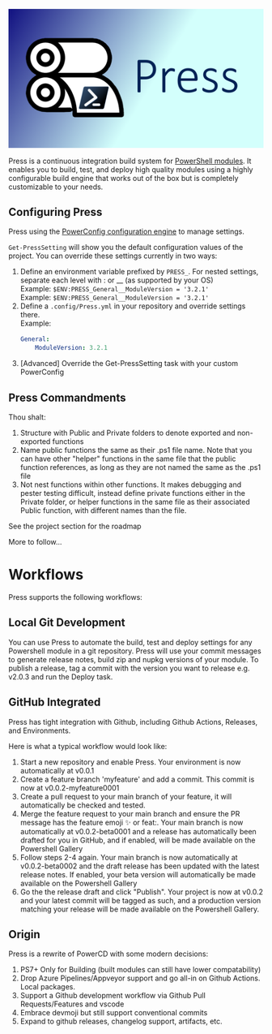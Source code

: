 ![Press Logo](./Images/Press.png)

Press is a continuous integration build system for [PowerShell modules](https://docs.microsoft.com/en-us/powershell/module/microsoft.powershell.core/about/about_modules). It enables you to build, test, and deploy high quality modules using a highly configurable build engine that works out of the box but is completely customizable to your needs.

## Configuring Press
Press using the [PowerConfig configuration engine](https://github.com/justingrote/PowerConfig) to manage settings.

`Get-PressSetting` will show you the default configuration values of the project. You can override these settings currently in two ways:

1. Define an environment variable prefixed by `PRESS_`. For nested settings, separate each level with : or __ (as supported by your OS)
<br />Example: `$ENV:PRESS_General__ModuleVersion = '3.2.1'`
<br />Example: `$ENV:PRESS_General__ModuleVersion = '3.2.1'`
1. Define a `.config/Press.yml` in your repository and override settings there.
<br />Example:
    ```yaml
    General:
        ModuleVersion: 3.2.1
    ```
1. [Advanced] Override the Get-PressSetting task with your custom PowerConfig


## Press Commandments

Thou shalt:
1. Structure with Public and Private folders to denote exported and non-exported functions
1. Name public functions the same as their .ps1 file name. Note that you can have other "helper" functions in the same file that the public function references, as long as they are not named the same as the .ps1 file
1. Not nest functions within other functions. It makes debugging and pester testing difficult, instead define private functions either in the Private folder, or helper functions in the same file as their associated Public function, with different names than the file.

See the project section for the roadmap

More to follow...

# Workflows
Press supports the following workflows:

## Local Git Development
You can use Press to automate the build, test and deploy settings for any Powershell module in a git repository. Press will
use your commit messages to generate release notes, build zip and nupkg versions of your module. To publish a release,
tag a commit with the version you want to release e.g. v2.0.3 and run the Deploy task.

## GitHub Integrated
Press has tight integration with Github, including Github Actions, Releases, and Environments.

Here is what a typical workflow would look like:
1. Start a new repository and enable Press. Your environment is now automatically at v0.0.1
2. Create a feature branch 'myfeature' and add a commit. This commit is now at v0.0.2-myfeature0001
3. Create a pull request to your main branch of your feature, it will automatically be checked and tested.
4. Merge the feature request to your main branch and ensure the PR message has the feature emoji ✨ or feat:. Your main branch is now automatically at v0.0.2-beta0001 and a release has automatically been drafted for you in GitHub, and if enabled, will be made available on the Powershell Gallery
5. Follow steps 2-4 again. Your main branch is now automatically at v0.0.2-beta0002 and the draft release has been updated with the latest release notes. If enabled, your beta version will automatically be made available on the Powershell Gallery
6. Go the the release draft and click "Publish". Your project is now at v0.0.2 and your latest commit will be tagged as such, and a production version matching your release will be made available on the Powershell Gallery.

## Origin
Press is a rewrite of PowerCD with some modern decisions:
1. PS7+ Only for Building (built modules can still have lower compatability)
1. Drop Azure Pipelines/Appveyor support and go all-in on Github Actions. Local packages.
1. Support a Github development workflow via Github Pull Requests/Features and vscode
1. Embrace devmoji but still support conventional commits
1. Expand to github releases, changelog support, artifacts, etc.